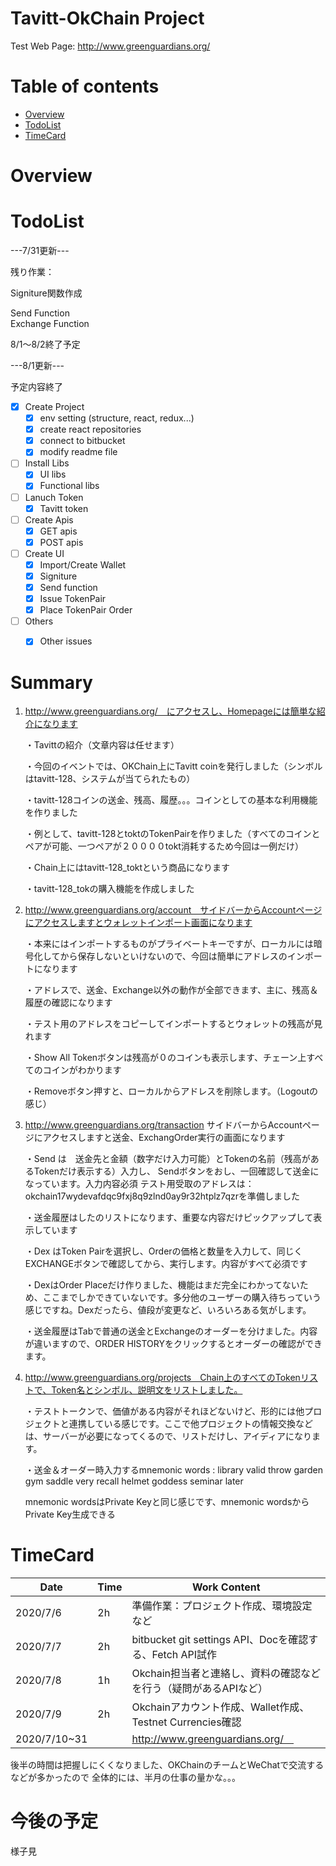 # Tavitt-OkChain Project


Test Web Page: 
http://www.greenguardians.org/

# Table of contents

- [Overview](#overview)
- [TodoList](#todolist)
- [TimeCard](#timecard)


# Overview



# TodoList

---7/31更新---

残り作業：  

Signiture関数作成

Send Function  
Exchange Function

8/1〜8/2終了予定

---8/1更新---

予定内容終了


- [x] Create Project
    - [x] env setting (structure, react, redux...)
    - [x] create react repositories
    - [x] connect to bitbucket
    - [x] modify readme file
- [ ] Install Libs 
    - [x] UI libs
    - [x] Functional libs
- [ ] Lanuch Token
    - [x] Tavitt token
- [ ] Create Apis  
    - [x] GET apis
    - [x] POST apis
- [ ] Create UI
    - [x] Import/Create Wallet
    - [x] Signiture
    - [x] Send function 
    - [x] Issue TokenPair
    - [x] Place TokenPair Order 
- [ ] Others
    - [x] Other issues


# Summary

1. http://www.greenguardians.org/　にアクセスし、Homepageには簡単な紹介になります

    ・Tavittの紹介（文章内容は任せます）
    
    ・今回のイベントでは、OKChain上にTavitt coinを発行しました（シンボルはtavitt-128、システムが当てられたもの）
    
    ・tavitt-128コインの送金、残高、履歴。。。コインとしての基本な利用機能を作りました
    
    ・例として、tavitt-128とtoktのTokenPairを作りました（すべてのコインとペアが可能、一つペアが２００００tokt消耗するため今回は一例だけ）
    
    ・Chain上にはtavitt-128_toktという商品になります
    
    ・tavitt-128_tokの購入機能を作成しました
    
2. http://www.greenguardians.org/account　サイドバーからAccountページにアクセスしますとウォレットインポート画面になります

    ・本来にはインポートするものがプライベートキーですが、ローカルには暗号化してから保存しないといけないので、今回は簡単にアドレスのインポートになります

    ・アドレスで、送金、Exchange以外の動作が全部できます、主に、残高＆履歴の確認になります

    ・テスト用のアドレスをコピーしてインポートするとウォレットの残高が見れます
    
    ・Show All Tokenボタンは残高が０のコインも表示します、チェーン上すべてのコインがわかります

    ・Removeボタン押すと、ローカルからアドレスを削除します。（Logoutの感じ）
    
3. http://www.greenguardians.org/transaction サイドバーからAccountページにアクセスしますと送金、ExchangOrder実行の画面になります

    ・Send は　送金先と金額（数字だけ入力可能）とTokenの名前（残高があるTokenだけ表示する）入力し、
    Sendボタンをおし、一回確認して送金になっています。入力内容必須
    テスト用受取のアドレスは：okchain17wydevafdqc9fxj8q9zlnd0ay9r32htplz7qzrを準備しました
    
    ・送金履歴はしたのリストになります、重要な内容だけピックアップして表示しています
    
    ・Dex はToken Pairを選択し、Orderの価格と数量を入力して、同じくEXCHANGEボタンで確認してから、実行します。内容がすべて必須です
    
    ・DexはOrder Placeだけ作りました、機能はまだ完全にわかってないため、ここまでしかできていないです。多分他のユーザーの購入待ちっていう感じですね。Dexだったら、値段が変更など、いろいろある気がします。
    
    ・送金履歴はTabで普通の送金とExchangeのオーダーを分けました。内容が違いますので、ORDER HISTORYをクリックするとオーダーの確認ができます。
    

3. http://www.greenguardians.org/projects　Chain上のすべてのTokenリストで、Token名とシンボル、説明文をリストしました。

    ・テストトークンで、価値がある内容がそれほどないけど、形的には他プロジェクトと連携している感じです。ここで他プロジェクトの情報交換などは、サーバーが必要になってくるので、リストだけし、アイディアになります。
    
    ・送金＆オーダー時入力するmnemonic words : 
    library valid throw garden gym saddle very recall helmet goddess seminar later
   
    mnemonic wordsはPrivate Keyと同じ感じです、mnemonic wordsからPrivate Key生成できる
    
# TimeCard


| Date     | Time    | Work Content |
| --------|---------|-------|
| 2020/7/6 | 2h | 準備作業：プロジェクト作成、環境設定など    |
| 2020/7/7 | 2h | bitbucket git settings  API、Docを確認する、Fetch API試作    |
| 2020/7/8 | 1h | Okchain担当者と連絡し、資料の確認などを行う（疑問があるAPIなど）    |
| 2020/7/9 | 2h | Okchainアカウント作成、Wallet作成、Testnet Currencies確認　|
| 2020/7/10~31 |  | http://www.greenguardians.org/　|


後半の時間は把握しにくくなりました、OKChainのチームとWeChatで交流するなどが多かったので
全体的には、半月の仕事の量かな。。。

# 今後の予定

様子見